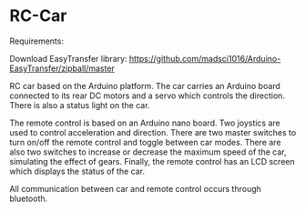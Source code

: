 # RC-Car

Requirements:

Download EasyTransfer library: https://github.com/madsci1016/Arduino-EasyTransfer/zipball/master

RC car based on the Arduino platform. The car carries an Arduino board connected to its rear DC motors and a servo which controls the direction. There is also a status light on the car. 

The remote control is based on an Arduino nano board. Two joystics are used to control acceleration and direction. There are two master switches to turn on/off the remote control and toggle between car modes. There are also two switches to increase or decrease the maximum speed of the car, simulating the effect of gears. Finally, the remote control has an LCD screen which displays the status of the car. 

All communication between car and remote control occurs through bluetooth. 
